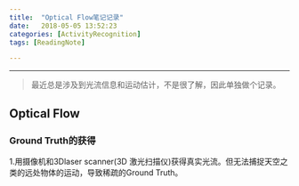 ```yaml
---
title:  "Optical Flow笔记记录"   
date:   2018-05-05 13:52:23  
categories: [ActivityRecognition]  
tags: [ReadingNote]  

---
```


<script type="text/javascript"
   src="https://cdn.mathjax.org/mathjax/latest/MathJax.js?config=TeX-AMS-MML_HTMLorMML">
</script>
<script type="text/x-mathjax-config"> MathJax.Hub.Config({ TeX: { equationNumbers: { autoNumber: "all" } } }); </script>


---
>最近总是涉及到光流信息和运动估计，不是很了解，因此单独做个记录。

## Optical Flow

### Ground Truth的获得
1.用摄像机和3Dlaser scanner(3D 激光扫描仪)获得真实光流。但无法捕捉天空之类的远处物体的运动，导致稀疏的Ground Truth。